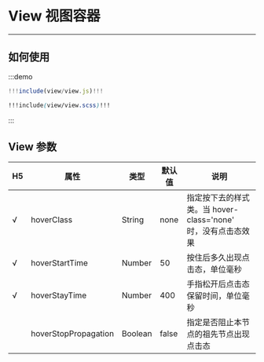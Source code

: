 # View 视图容器

----

## 如何使用

:::demo
```jsx
!!!include(view/view.js)!!!
```

```scss
!!!include(view/view.scss)!!!
```
:::

## View 参数

|   H5  | 属性                   | 类型    | 默认值 | 说明                                                         |
| --- | ---------------------- | ------- | ------ | ------------------------------------------------------------ |
| √   | hoverClass            | String  | none   | 指定按下去的样式类。当 hover-class='none' 时，没有点击态效果 |
| √   | hoverStartTime       | Number  | 50     | 按住后多久出现点击态，单位毫秒                               |
| √   | hoverStayTime        | Number  | 400    | 手指松开后点击态保留时间，单位毫秒                           |
|     | hoverStopPropagation | Boolean | false  | 指定是否阻止本节点的祖先节点出现点击态                       |

